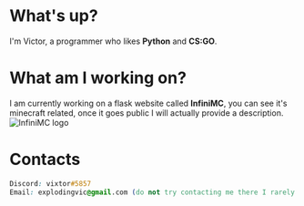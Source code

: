 # What's up?
I'm Victor, a programmer who likes **Python** and **CS:GO**.

# What am I working on?
I am currently working on a flask website called **InfiniMC**, you can see it's minecraft related, once it goes public I will actually provide a description.
![InfiniMC logo](https://user-images.githubusercontent.com/108889461/234049958-ca13f7c0-a4a3-4592-8961-f17f72a86056.png)

# Contacts

```css
Discord: vixtor#5857
Email: explodingvic@gmail.com (do not try contacting me there I rarely check it)
```
